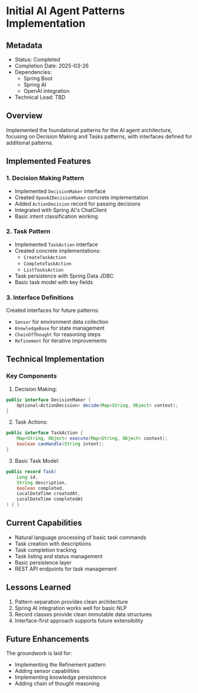 # Initial AI Agent Patterns Implementation

## Metadata
- Status: Completed
- Completion Date: 2025-03-26
- Dependencies: 
  - Spring Boot
  - Spring AI
  - OpenAI integration
- Technical Lead: TBD

## Overview
Implemented the foundational patterns for the AI agent architecture, focusing on Decision Making and Tasks patterns, with interfaces defined for additional patterns.

## Implemented Features

### 1. Decision Making Pattern
- Implemented `DecisionMaker` interface
- Created `OpenAIDecisionMaker` concrete implementation
- Added `ActionDecision` record for passing decisions
- Integrated with Spring AI's ChatClient
- Basic intent classification working

### 2. Task Pattern
- Implemented `TaskAction` interface
- Created concrete implementations:
  - `CreateTaskAction`
  - `CompleteTaskAction`
  - `ListTasksAction`
- Task persistence with Spring Data JDBC
- Basic task model with key fields

### 3. Interface Definitions
Created interfaces for future patterns:
- `Sensor` for environment data collection
- `KnowledgeBase` for state management
- `ChainOfThought` for reasoning steps
- `Refinement` for iterative improvements

## Technical Implementation

### Key Components
1. Decision Making:
```java
public interface DecisionMaker {
    Optional<ActionDecision> decide(Map<String, Object> context);
}
```

2. Task Actions:
```java
public interface TaskAction {
    Map<String, Object> execute(Map<String, Object> context);
    boolean canHandle(String intent);
}
```

3. Basic Task Model:
```java
public record Task(
    Long id,
    String description,
    boolean completed,
    LocalDateTime createdAt,
    LocalDateTime completedAt
) { }
```

## Current Capabilities
- Natural language processing of basic task commands
- Task creation with descriptions
- Task completion tracking
- Task listing and status management
- Basic persistence layer
- REST API endpoints for task management

## Lessons Learned
1. Pattern separation provides clean architecture
2. Spring AI integration works well for basic NLP
3. Record classes provide clean immutable data structures
4. Interface-first approach supports future extensibility

## Future Enhancements
The groundwork is laid for:
- Implementing the Refinement pattern
- Adding sensor capabilities
- Implementing knowledge persistence
- Adding chain of thought reasoning
